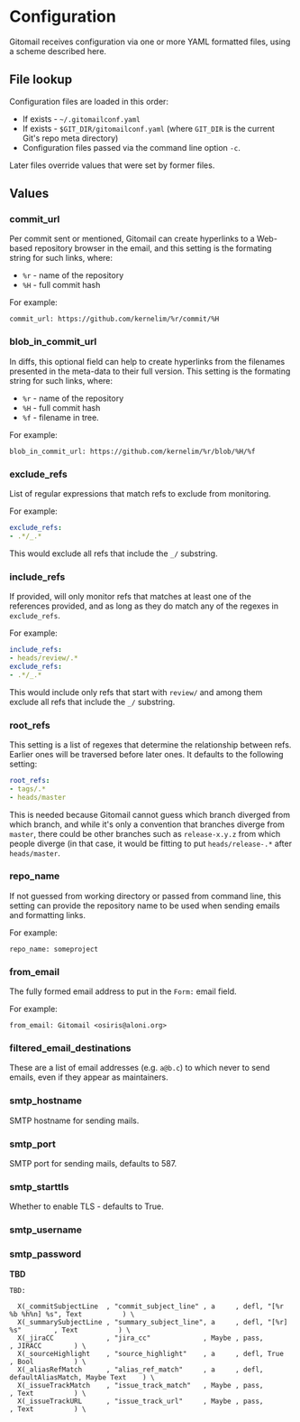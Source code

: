 # Configuration

Gitomail receives configuration via one or more YAML formatted files, using a scheme described here.

## File lookup

Configuration files are loaded in this order:

* If exists - `~/.gitomailconf.yaml`
* If exists - `$GIT_DIR/gitomailconf.yaml` (where `GIT_DIR` is the current Git's repo meta directory)
* Configuration files passed via the command line option `-c`.

Later files override values that were set by former files.

## Values

### commit_url

Per commit sent or mentioned, Gitomail can create hyperlinks to a Web-based repository
browser in the email, and this setting is the formating string for such links, where:

* `%r` - name of the repository
* `%H` - full commit hash

For example:

```
commit_url: https://github.com/kernelim/%r/commit/%H
```

### blob_in_commit_url

In diffs, this optional field can help to create hyperlinks from the filenames presented
in the meta-data to their full version. This setting is the formating string for such links,
where:

* `%r` - name of the repository
* `%H` - full commit hash
* `%f` - filename in tree.

For example:

```
blob_in_commit_url: https://github.com/kernelim/%r/blob/%H/%f
```

### exclude_refs

List of regular expressions that match refs to exclude from monitoring.

For example:

```yaml
exclude_refs:
- .*/_.*
```

This would exclude all refs that include the `_/` substring.

### include_refs

If provided, will only monitor refs that matches at least one of the references
provided, and as long as they do match any of the regexes in `exclude_refs`.

For example:

```yaml
include_refs:
- heads/review/.*
exclude_refs:
- .*/_.*
```

This would include only refs that start with `review/` and among them
exclude all refs that include the `_/` substring.

### root_refs

This setting is a list of regexes that determine the relationship between refs.
Earlier ones will be traversed before later ones. It defaults to the following setting:

```yaml
root_refs:
- tags/.*
- heads/master
```

This is needed because Gitomail cannot guess which branch diverged from which branch,
and while it's only a convention that branches diverge from `master`, there could be
other branches such as `release-x.y.z` from which people diverge (in that case, it
would be fitting to put `heads/release-.*` after `heads/master`.

### repo_name

If not guessed from working directory or passed from command line, this setting
can provide the repository name to be used when sending emails and formatting links.

For example:

```
repo_name: someproject
```

### from_email

The fully formed email address to put in the `Form:` email field.

For example:

```
from_email: Gitomail <osiris@aloni.org>
```

### filtered_email_destinations

These are a list of email addresses (e.g. `a@b.c`) to which never to send emails, even
if they appear as maintainers.

### smtp_hostname

SMTP hostname for sending mails.

### smtp_port

SMTP port for sending mails, defaults to 587.

### smtp_starttls

Whether to enable TLS - defaults to True.

### smtp_username
### smtp_password


**TBD**

```
TBD:

  X(_commitSubjectLine  , "commit_subject_line" , a     , defl, "[%r %b %h%n] %s", Text          ) \
  X(_summarySubjectLine , "summary_subject_line", a     , defl, "[%r] %s"        , Text          ) \
  X(_jiraCC             , "jira_cc"             , Maybe , pass,                  , JIRACC        ) \
  X(_sourceHighlight    , "source_highlight"    , a     , defl, True             , Bool          ) \
  X(_aliasRefMatch      , "alias_ref_match"     , a     , defl, defaultAliasMatch, Maybe Text    ) \
  X(_issueTrackMatch    , "issue_track_match"   , Maybe , pass,                  , Text          ) \
  X(_issueTrackURL      , "issue_track_url"     , Maybe , pass,                  , Text          ) \
```
